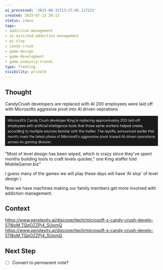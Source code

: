 ```yaml
---
ai_processed: '2025-08-31T13:27:05.117221'
created: 2025-07-23 20:13
status: inbox
tags:
- addiction-management
- ai-assisted-addiction-management
- ai-slop
- candy-crush
- game-design
- game-development
- game-industry-trends
type: fleeting
visibility: private
---
```

<!--
NOTE: This file uses a static date for validation. For new notes, use:
created: 2025-07-23 20:13
-->

## Thought  
CandyCrush developers are replaced with AI
200 employees were laid off with Microsofts aggresive pivot into AI driven oeprations

![alt text](image.png)

"Most of level design has been wiped, which is crazy since they've spent months building tools to craft levels quicker," one King staffer told MobileGamer.biz"

I guess many of the games we will play these days will have 'AI slop' of level design
\

Now we have machines making our family members get more involved with addiction management. 

## Context  
https://www.perplexity.ai/discover/tech/microsoft-s-candy-crush-develo-57l8oM.TQpOZZPj4_SUpmQ
https://www.perplexity.ai/discover/tech/microsoft-s-candy-crush-develo-57l8oM.TQpOZZPj4_SUpmQ

## Next Step  
- [ ] Convert to permanent note?
